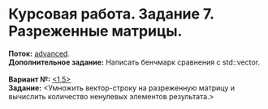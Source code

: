 ﻿# Курсовая работа. Задание 7. Разреженные матрицы.
**Поток:** <ins>advanced</ins>.</br>**Дополнительное задание:** Написать бенчмарк сравнения с std::vector.</br></br>**Вариант №:** <ins><1,5></ins></br>**Задание:** <Умножить вектор-строку на разреженную матрицу и вычислить количество ненулевых элементов результата.>

